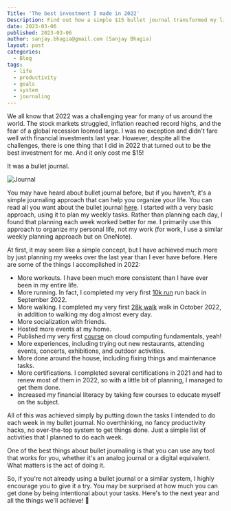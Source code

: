 ```yaml
---
Title: 'The best investment I made in 2022'
Description: Find out how a simple $15 bullet journal transformed my life in 2022 and why you should give it a try.
date: 2023-03-06
published: 2023-03-06
author: sanjay.bhagia@gmail.com (Sanjay Bhagia)
layout: post
categories:
  - Blog
tags:
  - life
  - productivity
  - goals
  - system
  - journaling
---
```


We all know that 2022 was a challenging year for many of us around the world. The stock markets struggled, inflation reached record highs, and the fear of a global recession loomed large. I was no exception and didn't fare well with financial investments last year. However, despite all the challenges, there is one thing that I did in 2022 that turned out to be the best investment for me. And it only cost me $15!

It was a bullet journal. 

![Journal](/images/bullet-journal.jpg)

You may have heard about bullet journal before, but if you haven't, it's a simple journaling approach that can help you organize your life. You can read all you want about the bullet journal [here](https://bulletjournal.com/). I started with a very basic approach, using it to plan my weekly tasks. Rather than planning each day, I found that planning each week worked better for me. I primarily use this approach to organize my personal life, not my work (for work, I use a similar weekly planning approach but on OneNote).

At first, it may seem like a simple concept, but I have achieved much more by just planning my weeks over the last year than I ever have before. Here are some of the things I accomplished in 2022:

- More workouts. I have been much more consistent than I have ever been in my entire life.
- More running. In fact, I completed my very first [10k run](https://sydneyrunningfestival.com.au/) run back in September 2022.
- More walking. I completed my very first [28k walk](https://www.7bridgeswalk.com.au/) walk in October 2022, in addition to walking my dog almost every day.
- More socialization with friends.
- Hosted more events at my home.
- Published my very first [course](https://www.educative.io/courses/cloud-computing-fundamentals) on cloud computing fundamentals, yeah!
- More experiences, including trying out new restaurants, attending events, concerts, exhibitions, and outdoor activities.
- More done around the house, including fixing things and maintenance tasks.
- More certifications. I completed several certifications in 2021 and had to renew most of them in 2022, so with a little bit of planning, I managed to get them done.
- Increased my financial literacy by taking few courses to educate myself on the subject.

All of this was achieved simply by putting down the tasks I intended to do each week in my bullet journal. No overthinking, no fancy productivity hacks, no over-the-top system to get things done. Just a simple list of activities that I planned to do each week.

One of the best things about bullet journaling is that you can use any tool that works for you, whether it's an analog journal or a digital equivalent. What matters is the act of doing it.

So, if you're not already using a bullet journal or a similar system, I highly encourage you to give it a try. You may be surprised at how much you can get done by being intentional about your tasks. Here's to the next year and all the things we'll achieve! 🥂